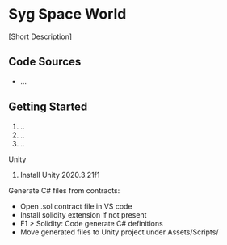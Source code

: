 # Syg Space World

[Short Description]

## Code Sources

* ...

## Getting Started

1. ..
2. ..
3. ..

Unity
1. Install Unity 2020.3.21f1

Generate C# files from contracts:
* Open .sol contract file in VS code
* Install solidity extension if not present
* F1 > Solidity: Code generate C# definitions
* Move generated files to Unity project under Assets/Scripts/

